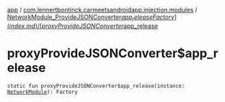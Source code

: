 [app](../../index.md) / [com.lennertbontinck.carmeetsandroidapp.injection.modules](../index.md) / [NetworkModule_ProvideJSONConverter$app_releaseFactory](index.md) / [proxyProvideJSONConverter$app_release](./proxy-provide-j-s-o-n-converter$app_release.md)

# proxyProvideJSONConverter$app_release

`static fun proxyProvideJSONConverter$app_release(instance: `[`NetworkModule`](../-network-module/index.md)`): Factory`